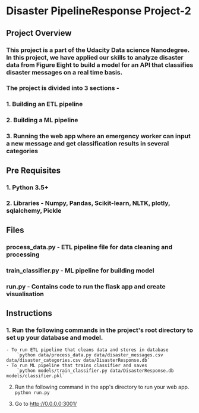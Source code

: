 # Disaster PipelineResponse Project-2

## Project Overview
### This project is a part of the Udacity Data science Nanodegree. In this project, we have applied our skills to analyze disaster data from Figure Eight to build a model for an API that classifies disaster messages on a real time basis.

### The project is divided into 3 sections -
### 1. Building an ETL pipeline
### 2. Building a ML pipeline
### 3. Running the web app where an emergency worker can input a new message and get classification results in several categories

## Pre Requisites
### 1. Python 3.5+
### 2. Libraries - Numpy, Pandas, Scikit-learn, NLTK, plotly, sqlalchemy, Pickle


## Files 
### process_data.py - ETL pipeline file for data cleaning and processing
### train_classifier.py - ML pipeline for building model
### run.py - Contains code to run the flask app and create visualisation

## Instructions 
### 1. Run the following commands in the project's root directory to set up your database and model.

    - To run ETL pipeline that cleans data and stores in database
        `python data/process_data.py data/disaster_messages.csv data/disaster_categories.csv data/DisasterResponse.db`
    - To run ML pipeline that trains classifier and saves
        `python models/train_classifier.py data/DisasterResponse.db models/classifier.pkl`

2. Run the following command in the app's directory to run your web app.
    `python run.py`

3. Go to http://0.0.0.0:3001/
